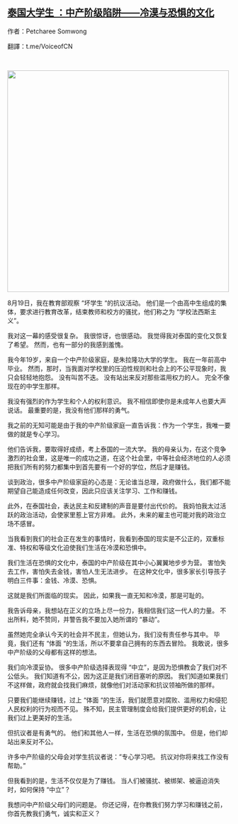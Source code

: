 <!--1599004676000-->
[泰国大学生 ：中产阶级陷阱——冷漠与恐惧的文化](https://chinadigitaltimes.net/chinese/2020/09/%e6%b3%b0%e5%9b%bd%e5%a4%a7%e5%ad%a6%e7%94%9f-%ef%bc%9a%e4%b8%ad%e4%ba%a7%e9%98%b6%e7%ba%a7%e9%99%b7%e9%98%b1-%e5%86%b7%e6%bc%a0%e4%b8%8e%e6%81%90%e6%83%a7%e7%9a%84%e6%96%87%e5%8c%96/)
------

<p>作者：Petcharee Somwong</p><p>翻譯：t.me/VoiceofCN</p><p>&nbsp;</p><p><img class="size-full wp-image-654324 aligncenter" src="https://chinadigitaltimes.net/chinese/files/2020/09/IMG_0058.jpg" alt="" width="500" srcset="https://chinadigitaltimes.net/chinese/files/2020/09/IMG_0058.jpg 1080w, https://chinadigitaltimes.net/chinese/files/2020/09/IMG_0058-300x199.jpg 300w, https://chinadigitaltimes.net/chinese/files/2020/09/IMG_0058-1024x679.jpg 1024w, https://chinadigitaltimes.net/chinese/files/2020/09/IMG_0058-768x509.jpg 768w" sizes="(max-width: 1080px) 100vw, 1080px" /></p><p>8月19日，我在教育部观察 &#8220;坏学生 &#8220;的抗议活动。 他们是一个由高中生组成的集体，要求进行教育改革，结束教师和校方的骚扰，他们称之为 &#8220;学校法西斯主义&#8221;。</p><p>我对这一幕的感受很复杂。 我很惊讶，也很感动。 我觉得我对泰国的变化又恢复了希望。 然而，也有一部分的我感到羞愧。</p><p>我今年19岁，来自一个中产阶级家庭，是朱拉隆功大学的学生。 我在一年前高中毕业。 然而，那时，当我面对学校里的压迫性规则和社会上的不公平现象时，我只会轻轻地抱怨。 没有叫苦不迭。 没有站出来反对那些滥用权力的人。 完全不像现在的中学生那样。</p><p>我没有强烈的作为学生和个人的权利意识。 我不相信即使你是未成年人也要大声说话。 最重要的是，我没有他们那样的勇气。</p><p>我之前的无知可能是由于我的中产阶级家庭一直告诉我：作为一个学生，我唯一要做的就是专心学习。</p><p>他们告诉我，要取得好成绩，考上泰国的一流大学。 我的母亲认为，在这个竞争激烈的社会里，这是唯一的成功之道，在这个社会里，中等社会经济地位的人必须把我们所有的努力都集中到首先要有一个好的学位，然后才是赚钱。</p><p>谈到政治，很多中产阶级家庭的心态是：无论谁当总理，政府做什么，我们都不能期望自己能造成任何改变，因此只应该关注学习、工作和赚钱。</p><p>此外，在泰国社会，表达民主和反建制的声音是要付出代价的。 我妈怕我太过活跃的政治活动，会使家里惹上官方非难。 此外，未来的雇主也可能对我的政治立场不感冒。</p><p>当我看到我们的社会正在发生的事情时，我看到泰国的现实是不公正的，双重标准、特权和等级文化迫使我们生活在冷漠和恐惧中。</p><p>我们生活在恐惧的文化中，泰国的中产阶级在其中小心翼翼地步步为营。 害怕失去工作，害怕失去金钱，害怕人生无法进步。 在这种文化中，很多家长引导孩子明白三件事：金钱、冷漠、恐惧。</p><p>这就是我们所面临的现实。 因此，如果我一直无知和冷漠，那是可耻的。</p><p>我告诉母亲，我想站在正义的立场上尽一份力，我相信我们这一代人的力量。 不出所料，她不赞同，并警告我不要加入她所谓的 &#8220;暴动&#8221;。</p><p>虽然她完全承认今天的社会并不民主，但她认为，我们没有责任参与其中。 毕竟，我们还有 &#8220;体面 &#8220;的生活，所以不要拿自己拥有的东西去冒险。 我敢说，很多中产阶级的父母都有这样的想法。</p><p>我们向冷漠妥协。 很多中产阶级选择表现得 &#8220;中立&#8221;，是因为恐惧教会了我们对不公低头。 我们知道有不公，因为这正是我们闭目塞听的原因。 我们知道如果我们不这样做，政府就会找我们麻烦，就像他们对活动家和抗议领袖所做的那样。</p><p>只要我们能继续赚钱，过上 &#8220;体面 &#8220;的生活，我们就愿意对腐败、滥用权力和侵犯人民权利的行为视而不见。 殊不知，民主管理制度会给我们提供更好的机会，让我们过上更美好的生活。</p><p>但抗议者是有勇气的。 他们和其他人一样，生活在恐惧的氛围中。 但是，他们却站出来反对不公。</p><p>许多中产阶级的父母会对学生抗议者说：&#8221;专心学习吧。 抗议对你将来找工作没有帮助。&#8221;</p><p>但我看到的是，生活不仅仅是为了赚钱。 当人们被骚扰、被绑架、被逼迫消失时，如何保持 &#8220;中立&#8221;？</p><p>我想问中产阶级父母们的问题是。 你还记得，在你教我们努力学习和赚钱之前， 你首先教我们勇气，诚实和正义？</p><p>&nbsp;</p><p>&nbsp;</p>
